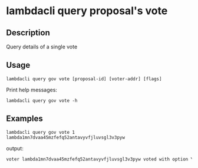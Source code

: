 # lambdacli query proposal's vote

## Description

Query details of a single vote

## Usage

```
lambdacli query gov vote [proposal-id] [voter-addr] [flags]
```

Print help messages:
```
lambdacli query gov vote -h
```

## Examples

```
lambdacli query gov vote 1 lambda1mn7dvaa45mzfefq52antavyvfjluvsgl3v3pyw
```

output:

```txt
voter lambda1mn7dvaa45mzfefq52antavyvfjluvsgl3v3pyw voted with option Yes on proposal 2
```
